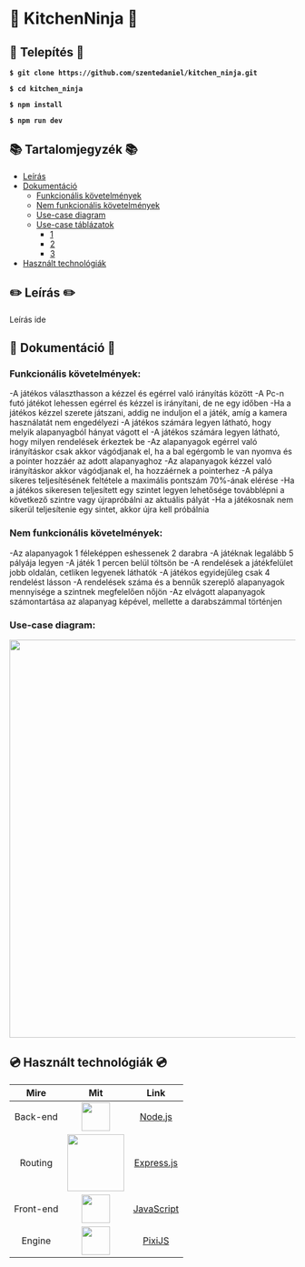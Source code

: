 # 🔪 KitchenNinja 🔪

## 🍗 Telepítés 🍗

**`$ git clone https://github.com/szentedaniel/kitchen_ninja.git`**

**`$ cd kitchen_ninja`**

**`$ npm install`**

**`$ npm run dev`**

## 📚 Tartalomjegyzék 📚

- [Leírás](#-leírás-)
- [Dokumentáció](#-dokumentáció-)
  - [Funkcionális követelmények](#funkcionális-követelmények)
  - [Nem funkcionális követelmények](#nem-funkcionális-követelmények)
  - [Use-case diagram](#use-case-diagram)
  - [Use-case táblázatok](#)
    - [1](#)
    - [2](#)
    - [3](#)
- [Használt technológiák](#-használt-technológiák-)

## ✏️ Leírás ✏️

Leírás ide

## 📄 Dokumentáció 📄

### Funkcionális követelmények:

-A játékos választhasson a kézzel és egérrel való irányítás között
-A Pc-n futó játékot lehessen egérrel és kézzel is irányítani, de ne egy időben
-Ha a játékos kézzel szerete játszani, addig ne induljon el a játék, amíg a kamera használatát nem engedélyezi
-A játékos számára legyen látható, hogy melyik alapanyagból hányat vágott el
-A játékos számára legyen látható, hogy milyen rendelések érkeztek be
-Az alapanyagok egérrel való irányításkor csak akkor vágódjanak el, ha a bal egérgomb le van nyomva és a pointer hozzáér az adott alapanyaghoz
-Az alapanyagok kézzel való irányításkor akkor vágódjanak el, ha hozzáérnek a pointerhez
-A pálya sikeres teljesítésének feltétele a maximális pontszám 70%-ának elérése
-Ha a játékos sikeresen teljesített egy szintet legyen lehetősége továbblépni a következő szintre vagy újrapróbálni az aktuális pályát
-Ha a játékosnak nem sikerül teljesítenie egy sintet, akkor újra kell próbálnia

### Nem funkcionális követelmények:

-Az alapanyagok 1 féleképpen eshessenek 2 darabra
-A játéknak legalább 5 pályája legyen
-A játék 1 percen belül töltsön be
-A rendelések a játékfelület jobb oldalán, cetliken legyenek láthatók
-A játékos egyidejűleg csak 4 rendelést lásson
-A rendelések száma és a bennűk szereplő alapanyagok mennyisége a szintnek megfelelően nőjön
-Az elvágott alapanyagok számontartása az alapanyag képével, mellette a darabszámmal történjen

### Use-case diagram:

<p align="center">
  <img src="#ide-kell-link" width="700">
</p>

## 💿 Használt technológiák 💿

|   Mire    |                                                                                Mit                                                                                 |                 Link                 |
| :--------: | :-------------------------------------------------------------------------------------------------------------------------------------------------------------: | :------------------------------: |
| Back-end  |  <a href="https://nodejs.org/en/"><img width=50px src="https://www.pinclipart.com/picdir/middle/102-1024697_related-wallpapers-node-js-logo-png-clipart.png"></a>   |  [Node.js](https://nodejs.org/en/)   |
|  Routing  |   <a href="https://expressjs.com/"><img width=100px src="https://upload.wikimedia.org/wikipedia/commons/6/64/Expressjs.png"></a>    | [Express.js](https://expressjs.com/) |
| Front-end |    <a href="https://www.javascript.com/"><img width=50px src="https://upload.wikimedia.org/wikipedia/commons/thumb/9/99/Unofficial_JavaScript_logo_2.svg/768px-Unofficial_JavaScript_logo_2.svg.png"></a>     |   [JavaScript](https://www.javascript.com/)   |
| Engine |    <a href="https://www.pixijs.com/"><img width=50px src="https://www.markhawkinsdesigns.com/images/blog/pixijs.jpg"></a>     |   [PixiJS](https://www.pixijs.com/)   |

